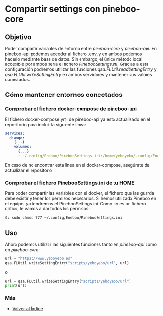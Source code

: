 # Compartir settings con pineboo-core

## Objetivo

Poder compartir variables de entorno entre _pineboo-core_ y _pineboo-api_. En pineboo-api podemos acceder al fichero .env, y en ambos podemos hacerlo mediante base de datos. Sin embargo, el único método local accesible por ambos sería el fichero _PinebooSettings.ini_. Gracias a esta configuración podremos utilizar las funciones _qsa.FLUtil.readSettingEntry_ y _qsa.FLUtil.writeSettingEntry_ en ambos servidores y mantener sus valores conectados.

## Cómo mantener entornos conectados

### Comprobar el fichero docker-compose de pineboo-api

El fichero docker-compose.yml de pineboo-api ya está actualizado en el repositorio para incluir la siguiente línea:

```yaml
services:
  django:
    {...}
    volumes:
      {...}
      - ~/.config/Eneboo/PinebooSettings.ini:/home/yeboyebo/.config/Eneboo/PinebooSettings.ini
```

En caso de no encontrar esta línea en el docker-compose, asegúrate de actualizar el repositorio

### Comprobar el fichero PinebooSettings.ini de tu HOME

Para poder compartir las variables con el docker, el fichero que las guarda debe existir y tener los permisos necesarios.
Si hemos utilizado Pineboo en el equipo, ya tendremos el PinebooSettings.ini.
Como no es un fichero crítico, le vamos a dar todos los permisos:

```sh
$: sudo chmod 777 ~/.config/Eneboo/PinebooSettings.ini
```

## Uso

Ahora podemos utilizar las siguientes funciones tanto en _pineboo-api_ como en _pineboo-core_:

```py
url = "https://www.yeboyebo.es"
qsa.FLUtil.writeSettingEntry("scripts/yeboyebo/url", url)
```

o

```py
url = qsa.FLUtil.writeSettingEntry("scripts/yeboyebo/url")
print(url)
```

### Más

- [Volver al Índice](./index.md)
